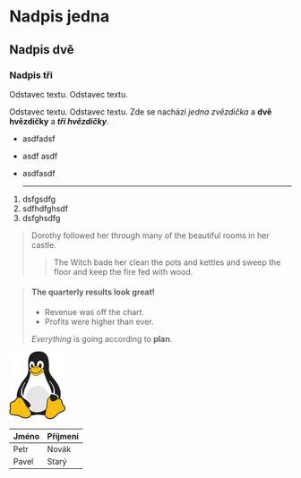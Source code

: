 # Nadpis jedna
## Nadpis dvě 
### Nadpis tři

Odstavec textu.
Odstavec textu.

Odstavec textu.
Odstavec textu. Zde se nachází *jedna zvězdička* a **dvě hvězdičky** a ***tří hvězdičky***.

- asdfadsf
- asdf asdf
- asdfasdf

  ***

1. dsfgsdfg
2. sdfhdfghsdf
3. dsfghsdfg

> Dorothy followed her through many of the beautiful rooms in her castle.
>
>> The Witch bade her clean the pots and kettles and sweep the floor and keep the fire fed with wood.
>>

> #### The quarterly results look great!
>
> 
> - Revenue was off the chart.
> - Profits were higher than ever.
>
>  *Everything* is going according to **plan**.

![Tux, the Linux mascot](tucnak.png)

|Jméno|Příjmení|
|---|---|
|Petr|Novák|
|Pavel|Starý|
